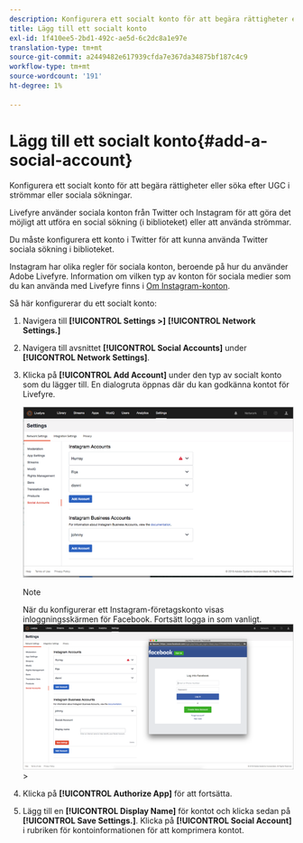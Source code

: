 ```yaml
---
description: Konfigurera ett socialt konto för att begära rättigheter eller söka efter UGC i strömmar eller sociala sökningar.
title: Lägg till ett socialt konto
exl-id: 1f410ee5-2bd1-492c-ae5d-6c2dc8a1e97e
translation-type: tm+mt
source-git-commit: a2449482e617939cfda7e367da34875bf187c4c9
workflow-type: tm+mt
source-wordcount: '191'
ht-degree: 1%

---
```


# Lägg till ett socialt konto{#add-a-social-account}

Konfigurera ett socialt konto för att begära rättigheter eller söka efter UGC i strömmar eller sociala sökningar.

Livefyre använder sociala konton från Twitter och Instagram för att göra det möjligt att utföra en social sökning (i biblioteket) eller att använda strömmar.

Du måste konfigurera ett konto i Twitter för att kunna använda Twitter sociala sökning i biblioteket.

Instagram har olika regler för sociala konton, beroende på hur du använder Adobe Livefyre. Information om vilken typ av konton för sociala medier som du kan använda med Livefyre finns i [Om Instagram-konton](/help/using/c-users-creating-accounts-with-studio-access/t-configure-social-accout-instagram/c-about-instagram-accounts.md#c_about_instagram_accounts).

Så här konfigurerar du ett socialt konto:

1. Navigera till **[!UICONTROL Settings >]** **[!UICONTROL Network Settings.]**
1. Navigera till avsnittet **[!UICONTROL Social Accounts]** under **[!UICONTROL Network Settings]**.
1. Klicka på **[!UICONTROL Add Account]** under den typ av socialt konto som du lägger till. En dialogruta öppnas där du kan godkänna kontot för Livefyre.

   ![](assets/i_settings_social_insta.png)

   >[!NOTE]
   >
   >När du konfigurerar ett Instagram-företagskonto visas inloggningsskärmen för Facebook. Fortsätt logga in som vanligt.  ![](assets/i_insta_biz_facebook_dialog.png)   >

1. Klicka på **[!UICONTROL Authorize App]** för att fortsätta.
1. Lägg till en **[!UICONTROL Display Name]** för kontot och klicka sedan på **[!UICONTROL Save Settings.]**. Klicka på **[!UICONTROL Social Account]** i rubriken för kontoinformationen för att komprimera kontot.
